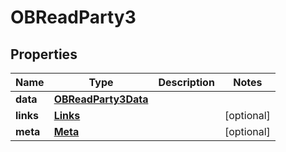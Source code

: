 

# OBReadParty3


## Properties

| Name | Type | Description | Notes |
|------------ | ------------- | ------------- | -------------|
|**data** | [**OBReadParty3Data**](OBReadParty3Data.md) |  |  |
|**links** | [**Links**](Links.md) |  |  [optional] |
|**meta** | [**Meta**](Meta.md) |  |  [optional] |



